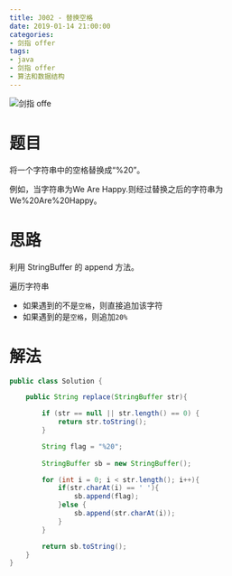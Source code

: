 ```yaml
---
title: J002 - 替换空格
date: 2019-01-14 21:00:00
categories:
- 剑指 offer
tags:
- java
- 剑指 offer
- 算法和数据结构
---
```


![剑指 offe](http://image.shuiyujie.com/%E5%89%91%E6%8C%87%20offer.jpg)

# 题目

将一个字符串中的空格替换成“%20”。

例如，当字符串为We Are Happy.则经过替换之后的字符串为We%20Are%20Happy。

<!-- more -->

# 思路

利用 StringBuffer 的 append 方法。

遍历字符串
- 如果遇到的不是`空格`，则直接追加该字符
- 如果遇到的是`空格`，则追加`20%`

# 解法

```java
public class Solution {

    public String replace(StringBuffer str){

        if (str == null || str.length() == 0) {
            return str.toString();
        }

        String flag = "%20";
        
        StringBuffer sb = new StringBuffer();

        for (int i = 0; i < str.length(); i++){
            if(str.charAt(i) == ' '){
                sb.append(flag);
            }else {
                sb.append(str.charAt(i));
            }
        }

        return sb.toString();
    }
}
```



